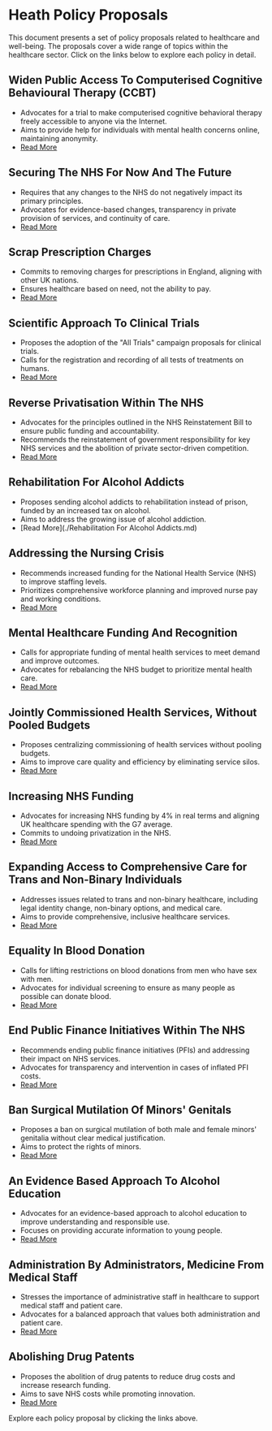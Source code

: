 # Heath Policy Proposals

This document presents a set of policy proposals related to healthcare and well-being. The proposals cover a wide range of topics within the healthcare sector. Click on the links below to explore each policy in detail.

## Widen Public Access To Computerised Cognitive Behavioural Therapy (CCBT)
- Advocates for a trial to make computerised cognitive behavioral therapy freely accessible to anyone via the Internet.
- Aims to provide help for individuals with mental health concerns online, maintaining anonymity.
- [Read More](./Widen%20Public%20Access%20To%20Computerised%20Cognitive%20Behavioural%20Therapy%20(CCBT).md)

## Securing The NHS For Now And The Future
- Requires that any changes to the NHS do not negatively impact its primary principles.
- Advocates for evidence-based changes, transparency in private provision of services, and continuity of care.
- [Read More](./Securing%20The%20NHS%20For%20Now%20And%20The%20Future.md)

## Scrap Prescription Charges
- Commits to removing charges for prescriptions in England, aligning with other UK nations.
- Ensures healthcare based on need, not the ability to pay.
- [Read More](./Scrap%20Prescription%20Charges.md)

## Scientific Approach To Clinical Trials
- Proposes the adoption of the "All Trials" campaign proposals for clinical trials.
- Calls for the registration and recording of all tests of treatments on humans.
- [Read More](./Scientific%20Approach%20To%20Clinical%20Trials.md)

## Reverse Privatisation Within The NHS
- Advocates for the principles outlined in the NHS Reinstatement Bill to ensure public funding and accountability.
- Recommends the reinstatement of government responsibility for key NHS services and the abolition of private sector-driven competition.
- [Read More](./Reverse%20Privatisation%20Within%20The%20NHS.md)

## Rehabilitation For Alcohol Addicts
- Proposes sending alcohol addicts to rehabilitation instead of prison, funded by an increased tax on alcohol.
- Aims to address the growing issue of alcohol addiction.
- [Read More](./Rehabilitation For Alcohol Addicts.md)

## Addressing the Nursing Crisis
- Recommends increased funding for the National Health Service (NHS) to improve staffing levels.
- Prioritizes comprehensive workforce planning and improved nurse pay and working conditions.
- [Read More](./Administration%20By%20Administrators,%20Medicine%20From%20Medical%20Staff.md)

## Mental Healthcare Funding And Recognition
- Calls for appropriate funding of mental health services to meet demand and improve outcomes.
- Advocates for rebalancing the NHS budget to prioritize mental health care.
- [Read More](./Mental%20Healthcare%20Funding%20And%20Recognition.md)

## Jointly Commissioned Health Services, Without Pooled Budgets
- Proposes centralizing commissioning of health services without pooling budgets.
- Aims to improve care quality and efficiency by eliminating service silos.
- [Read More](./Jointly%20Commissioned%20Health%20Services,%20Without%20Pooled%20Budgets.md)

## Increasing NHS Funding
- Advocates for increasing NHS funding by 4% in real terms and aligning UK healthcare spending with the G7 average.
- Commits to undoing privatization in the NHS.
- [Read More](./Increasing%20NHS%20Funding.md)


## Expanding Access to Comprehensive Care for Trans and Non-Binary Individuals
- Addresses issues related to trans and non-binary healthcare, including legal identity change, non-binary options, and medical care.
- Aims to provide comprehensive, inclusive healthcare services.
- [Read More](./Expanding%20Access%20to%20Comprehensive%20Care%20for%20Trans%20and%20Non-Binary%20Individuals.md)

## Equality In Blood Donation
- Calls for lifting restrictions on blood donations from men who have sex with men.
- Advocates for individual screening to ensure as many people as possible can donate blood.
- [Read More](./Equality%20In%20Blood%20Donation.md)

## End Public Finance Initiatives Within The NHS
- Recommends ending public finance initiatives (PFIs) and addressing their impact on NHS services.
- Advocates for transparency and intervention in cases of inflated PFI costs.
- [Read More](./End%20Public%20Finance%20Initiatives%20Within%20The%20NHS.md)

## Ban Surgical Mutilation Of Minors' Genitals
- Proposes a ban on surgical mutilation of both male and female minors' genitalia without clear medical justification.
- Aims to protect the rights of minors.
- [Read More](./Ban%20Surgical%20Mutilation%20Of%20Minors'%20Genitals.md)

## An Evidence Based Approach To Alcohol Education
- Advocates for an evidence-based approach to alcohol education to improve understanding and responsible use.
- Focuses on providing accurate information to young people.
- [Read More](#an-evidence-based-approach-to-alcohol-education)

## Administration By Administrators, Medicine From Medical Staff
- Stresses the importance of administrative staff in healthcare to support medical staff and patient care.
- Advocates for a balanced approach that values both administration and patient care.
- [Read More](./Administration%20By%20Administrators,%20Medicine%20From%20Medical%20Staff.md)

## Abolishing Drug Patents
- Proposes the abolition of drug patents to reduce drug costs and increase research funding.
- Aims to save NHS costs while promoting innovation.
- [Read More](./Abolishing%20Drug%20Patents.md)

Explore each policy proposal by clicking the links above.
